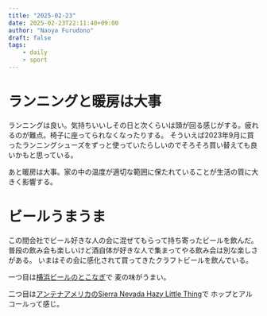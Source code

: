```yaml
---
title: "2025-02-23"
date: 2025-02-23T22:11:40+09:00
author: "Naoya Furudono"
draft: false
tags:
    - daily
    - sport
---
```


# ランニングと暖房は大事

ランニングは良い。気持ちいいしその日と次くらいは頭が回る感じがする。疲れるのが難点。椅子に座ってられなくなったりする。
そういえば2023年9月に買ったランニングシューズをずっと使っていたらしいのでそろそろ買い替えても良いかもと思っている。

あと暖房は大事。家の中の温度が適切な範囲に保たれていることが生活の質に大きく影響する。

# ビールうまうま

この間会社でビール好きな人の会に混ぜてもらって持ち寄ったビールを飲んだ。
普段の飲み会も楽しいけど酒自体が好きな人で集まってやる飲み会は別な楽しさがある。
いまはその会に感化されて買ってきたクラフトビールを飲んでいる。

一つ目は[横浜ビールのとこなぎ](https://www.yokohamabeer.shop/items/97528665?srsltid=AfmBOor8jGWQK--AIbYjhrnjVLd1HSmcf-b9vkeXTD8NsGi83IdtPfEi)で
麦の味がうまい。

二つ目は[アンテナアメリカのSierra Nevada Hazy Little Thing](https://www.antenna-america.com/products/b041-c12070?srsltid=AfmBOooJb3j1k9ZNAfTSCOd5rM4OMf2OnMNjbuRYcS5fzSTejHdDEEZ0)で
ホップとアルコールって感じ。
